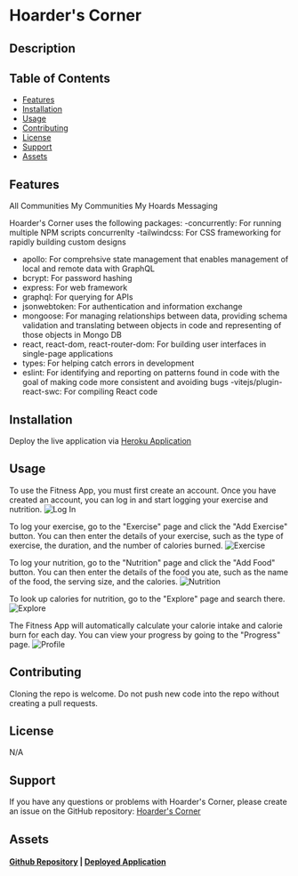 # Hoarder's Corner

## Description

## Table of Contents

- [Features](#features)
- [Installation](#installation)
- [Usage](#usage)
- [Contributing](#contributing)
- [License](#license)
- [Support](#support)
- [Assets](#assets)

## Features

All Communities
My Communities
My Hoards
Messaging

Hoarder's Corner uses the following packages:
-concurrently: For running multiple NPM scripts concurrenlty
-tailwindcss: For CSS frameworking for rapidly building custom designs

- apollo: For comprehsive state management that enables management of local and remote data with GraphQL
- bcrypt: For password hashing
- express: For web framework
- graphql: For querying for APIs
- jsonwebtoken: For authentication and information exchange
- mongoose: For managing relationships between data, providing schema validation and translating between objects in code and representing of those objects in Mongo DB
- react, react-dom, react-router-dom: For building user interfaces in single-page applications
- types: For helping catch errors in development
- eslint: For identifying and reporting on patterns found in code with the goal of making code more consistent and avoiding bugs
  -vitejs/plugin-react-swc: For compiling React code

## Installation

Deploy the live application via [Heroku Application](https://smell-o-scope-fing-longer-8a61e2b82a17.herokuapp.com/)

## Usage

To use the Fitness App, you must first create an account. Once you have created an account, you can log in and start logging your exercise and nutrition.
![Log In](<assets/Screenshot 2023-09-27 221323.png>)

To log your exercise, go to the "Exercise" page and click the "Add Exercise" button. You can then enter the details of your exercise, such as the type of exercise, the duration, and the number of calories burned.
![Exercise](<assets/Screenshot 2023-09-27 221540.png>)

To log your nutrition, go to the "Nutrition" page and click the "Add Food" button. You can then enter the details of the food you ate, such as the name of the food, the serving size, and the calories.
![Nutrition](<assets/Screenshot 2023-09-27 221624.png>)

To look up calories for nutrition, go to the "Explore" page and search there.
![Explore](<assets/Screenshot 2023-09-27 225138.png>)

The Fitness App will automatically calculate your calorie intake and calorie burn for each day. You can view your progress by going to the "Progress" page.
![Profile](<assets/Screenshot 2023-09-27 224922.png>)

## Contributing

Cloning the repo is welcome. Do not push new code into the repo without creating a pull requests.

## License

N/A

## Support

If you have any questions or problems with Hoarder's Corner, please create an issue on the GitHub repository: [Hoarder's Corner](https://github.com/jsgunn22/smell-o-scope)

## Assets

#### [Github Repository](https://github.com/jsgunn22/smell-o-scope) | [Deployed Application](https://smell-o-scope-fing-longer-8a61e2b82a17.herokuapp.com/)
